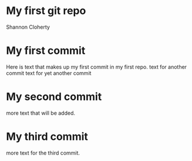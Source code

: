 My first git repo
================
Shannon Cloherty

# My first commit

Here is text that makes up my first commit in my first repo. text for
another commit text for yet another commit

# My second commit

more text that will be added.

# My third commit

more text for the third commit.
